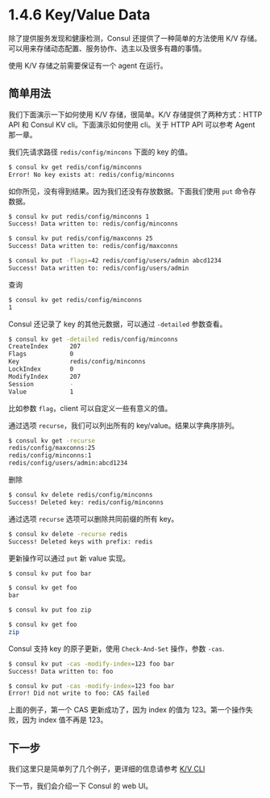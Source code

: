 # 1.4.6 Key/Value Data
除了提供服务发现和健康检测，Consul 还提供了一种简单的方法使用 K/V 存储。可以用来存储动态配置、服务协作、选主以及很多有趣的事情。

使用 K/V 存储之前需要保证有一个 agent 在运行。

## 简单用法
我们下面演示一下如何使用 K/V 存储，很简单。K/V 存储提供了两种方式：HTTP API 和 Consul KV cli。下面演示如何使用 cli。关于 HTTP API 可以参考 Agent 那一章。

我们先请求路径 `redis/config/mincons` 下面的 key 的值。
```bash
$ consul kv get redis/config/minconns
Error! No key exists at: redis/config/minconns
```
如你所见，没有得到结果。因为我们还没有存放数据。下面我们使用 `put` 命令存数据。
```bash
$ consul kv put redis/config/minconns 1
Success! Data written to: redis/config/minconns

$ consul kv put redis/config/maxconns 25
Success! Data written to: redis/config/maxconns

$ consul kv put -flags=42 redis/config/users/admin abcd1234
Success! Data written to: redis/config/users/admin
```

查询
```bash
$ consul kv get redis/config/minconns
1
```

Consul 还记录了 key 的其他元数据，可以通过 `-detailed` 参数查看。
```bash
$ consul kv get -detailed redis/config/minconns
CreateIndex      207
Flags            0
Key              redis/config/minconns
LockIndex        0
ModifyIndex      207
Session          -
Value            1
```

比如参数 `flag`，client 可以自定义一些有意义的值。

通过选项 `recurse`，我们可以列出所有的 key/value。结果以字典序排列。
```bash
$ consul kv get -recurse
redis/config/maxconns:25
redis/config/minconns:1
redis/config/users/admin:abcd1234
```

删除
```bash
$ consul kv delete redis/config/minconns
Success! Deleted key: redis/config/minconns
```

通过选项 `recurse` 选项可以删除共同前缀的所有 key。
```bash
$ consul kv delete -recurse redis
Success! Deleted keys with prefix: redis
```

更新操作可以通过 `put` 新 value 实现。
```bash
$ consul kv put foo bar

$ consul kv get foo
bar

$ consul kv put foo zip

$ consul kv get foo
zip
```

Consul 支持 key 的原子更新，使用 `Check-And-Set` 操作，参数 `-cas`.
```bash
$ consul kv put -cas -modify-index=123 foo bar
Success! Data written to: foo

$ consul kv put -cas -modify-index=123 foo bar
Error! Did not write to foo: CAS failed
```
上面的例子，第一个 CAS 更新成功了，因为 index 的值为 123。第一个操作失败，因为 index 值不再是 123。

## 下一步
我们这里只是简单列了几个例子，更详细的信息请参考 [K/V CLI](../commands/kv.md)

下一节，我们会介绍一下 Consul 的 web UI。
